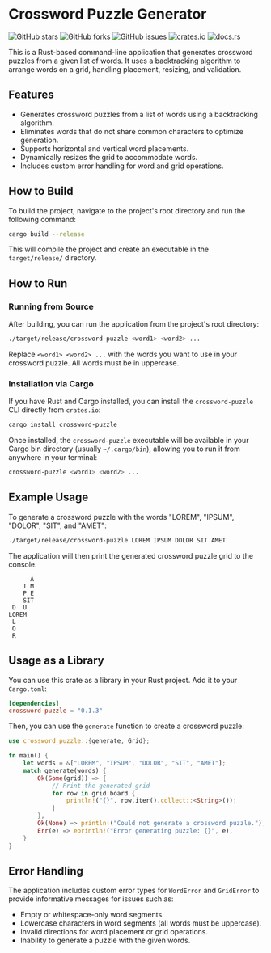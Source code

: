 # Crossword Puzzle Generator

[![GitHub stars](https://img.shields.io/github/stars/mzyui/crossword-puzzle.svg?style=social&label=Star)](https://github.com/mzyui/crossword-puzzle)
[![GitHub forks](https://img.shields.io/github/forks/mzyui/crossword-puzzle.svg?style=social&label=Fork)](https://github.com/mzyui/crossword-puzzle/fork)
[![GitHub issues](https://img.shields.io/github/issues/mzyui/crossword-puzzle.svg)](https://github.com/mzyui/crossword-puzzle/issues)
[![crates.io](https://img.shields.io/crates/v/crossword-puzzle.svg)](https://crates.io/crates/crossword-puzzle)
[![docs.rs](https://docs.rs/crossword-puzzle/badge.svg)](https://docs.rs/crossword-puzzle)

This is a Rust-based command-line application that generates crossword puzzles from a given list of words. It uses a backtracking algorithm to arrange words on a grid, handling placement, resizing, and validation.

## Features

- Generates crossword puzzles from a list of words using a backtracking algorithm.
- Eliminates words that do not share common characters to optimize generation.
- Supports horizontal and vertical word placements.
- Dynamically resizes the grid to accommodate words.
- Includes custom error handling for word and grid operations.

## How to Build

To build the project, navigate to the project's root directory and run the following command:

```bash
cargo build --release
```

This will compile the project and create an executable in the `target/release/` directory.

## How to Run

### Running from Source

After building, you can run the application from the project's root directory:

```bash
./target/release/crossword-puzzle <word1> <word2> ...
```

Replace `<word1> <word2> ...` with the words you want to use in your crossword puzzle. All words must be in uppercase.

### Installation via Cargo

If you have Rust and Cargo installed, you can install the `crossword-puzzle` CLI directly from `crates.io`:

```bash
cargo install crossword-puzzle
```

Once installed, the `crossword-puzzle` executable will be available in your Cargo bin directory (usually `~/.cargo/bin`), allowing you to run it from anywhere in your terminal:

```bash
crossword-puzzle <word1> <word2> ...
```

## Example Usage

To generate a crossword puzzle with the words "LOREM", "IPSUM", "DOLOR", "SIT", and "AMET":

```bash
./target/release/crossword-puzzle LOREM IPSUM DOLOR SIT AMET
```

The application will then print the generated crossword puzzle grid to the console.

```
      A
    I M
    P E
    SIT
 D  U  
LOREM  
 L     
 O     
 R     
```

## Usage as a Library

You can use this crate as a library in your Rust project. Add it to your `Cargo.toml`:

```toml
[dependencies]
crossword-puzzle = "0.1.3"
```

Then, you can use the `generate` function to create a crossword puzzle:

```rust
use crossword_puzzle::{generate, Grid};

fn main() {
    let words = &["LOREM", "IPSUM", "DOLOR", "SIT", "AMET"];
    match generate(words) {
        Ok(Some(grid)) => {
            // Print the generated grid
            for row in grid.board {
                println!("{}", row.iter().collect::<String>());
            }
        },
        Ok(None) => println!("Could not generate a crossword puzzle."),
        Err(e) => eprintln!("Error generating puzzle: {}", e),
    }
}
```

## Error Handling

The application includes custom error types for `WordError` and `GridError` to provide informative messages for issues such as:

- Empty or whitespace-only word segments.
- Lowercase characters in word segments (all words must be uppercase).
- Invalid directions for word placement or grid operations.
- Inability to generate a puzzle with the given words.
